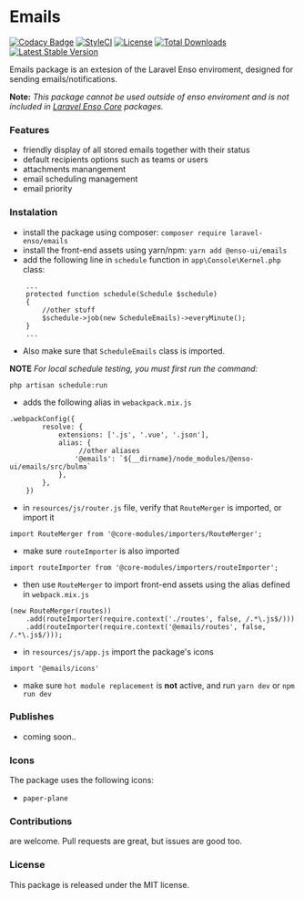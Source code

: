 # Emails


[![Codacy Badge](https://api.codacy.com/project/badge/Grade/ff415bb65927479a80d173622d3c11ed)](https://www.codacy.com/app/laravel-enso/emails?utm_source=github.com&amp;utm_medium=referral&amp;utm_content=laravel-enso/emails&amp;utm_campaign=Badge_Grade)
[![StyleCI](https://github.styleci.io/repos/134861936/shield?branch=master)](https://github.styleci.io/repos/134861936)
[![License](https://poser.pugx.org/laravel-enso/emails/license)](https://packagist.org/packages/laravel-enso/emails)
[![Total Downloads](https://poser.pugx.org/laravel-enso/emails/downloads)](https://packagist.org/packages/laravel-enso/emails)
[![Latest Stable Version](https://poser.pugx.org/laravel-enso/emails/version)](https://packagist.org/packages/laravel-enso/emails)


Emails package is an extesion of the Laravel Enso enviroment, designed for sending emails/notifications.

**Note:** *This package cannot be used outside of enso enviroment and is not included in [Laravel Enso Core](https://github.com/laravel-enso/Core) packages.*

### Features
* friendly display of all stored emails together with their status
* default recipients options such as teams or users
* attachments manangement
* email scheduling management
* email priority

### Instalation
* install the package using composer: `composer require laravel-enso/emails`
* install the front-end assets using yarn/npm: `yarn add @enso-ui/emails`
* add the following line in `schedule` function in `app\Console\Kernel.php` class:
```
    ...
    protected function schedule(Schedule $schedule)
    {
        //other stuff
        $schedule->job(new ScheduleEmails)->everyMinute();
    }
    ...
```
* Also make sure that `ScheduleEmails` class is imported.

**NOTE** *For local schedule testing, you must first run the command:*
```
php artisan schedule:run
```
* adds the following alias in `webackpack.mix.js`
```
.webpackConfig({
        resolve: {
            extensions: ['.js', '.vue', '.json'],
            alias: {
                 //other aliases
                '@emails': `${__dirname}/node_modules/@enso-ui/emails/src/bulma`
            },
        },
    })
```
* in `resources/js/router.js` file, verify that `RouteMerger` is imported, or import it

`import RouteMerger from '@core-modules/importers/RouteMerger';`

* make sure `routeImporter` is also imported

`import routeImporter from '@core-modules/importers/routeImporter';`

* then use `RouteMerger` to import front-end assets using the alias defined in `webpack.mix.js`

```
(new RouteMerger(routes))
    .add(routeImporter(require.context('./routes', false, /.*\.js$/)))
    .add(routeImporter(require.context('@emails/routes', false, /.*\.js$/)));
```

* in `resources/js/app.js` import the package's icons

`import '@emails/icons'`

* make sure `hot module replacement` is **not** active, and run `yarn dev` or `npm run dev`

### Publishes
* coming soon..

### Icons
The package uses the following icons:
* `paper-plane`

### Contributions

are welcome. Pull requests are great, but issues are good too.

### License

This package is released under the MIT license.


